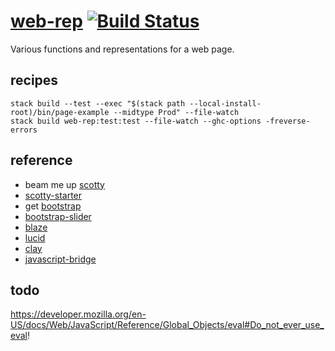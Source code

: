 [web-rep](https://github.com/tonyday567/web-rep) [![Build Status](https://travis-ci.org/tonyday567/web-rep.svg)](https://travis-ci.org/tonyday567/web-rep)
===

Various functions and representations for a web page.


recipes
---

```
stack build --test --exec "$(stack path --local-install-root)/bin/page-example --midtype Prod" --file-watch
stack build web-rep:test:test --file-watch --ghc-options -freverse-errors
```

reference
---

- beam me up [scotty](https://downloads.haskell.org/~ghc/latest/docs/html/users_guide/flags.html#flag-reference)
- [scotty-starter](https://github.com/scotty-web/scotty-starter)
- get [bootstrap](https://getbootstrap.com/)
- [bootstrap-slider](https://seiyria.com/bootstrap-slider)
- [blaze](http://hackage.haskell.org/package/blaze-html)
- [lucid](http://hackage.haskell.org/package/lucid)
- [clay](https://www.stackage.org/clay)
- [javascript-bridge](https://github.com/ku-fpg/javascript-bridge)


todo
---

https://developer.mozilla.org/en-US/docs/Web/JavaScript/Reference/Global_Objects/eval#Do_not_ever_use_eval!

